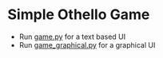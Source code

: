 # Simple Othello Game

* Run [game.py](game.py) for a text based UI
* Run [game_graphical.py](game_graphical.py) for a graphical UI